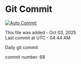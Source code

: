 # Git Commit
[![Auto Commit](https://github.com/alorup/Active/actions/workflows/main.yml/badge.svg)](https://github.com/alorup/Active/actions/workflows/main.yml)

This file was added - Oct 03, 2025  
Last commit at UTC - 04:44 AM

Daily git commit

commit number: 68
